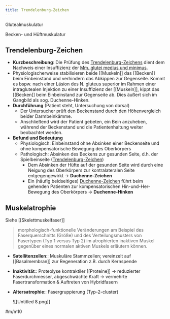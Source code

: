 ```yaml
---
title: Trendelenburg-Zeichen
---
```

Glutealmuskulatur

Becken- und Hüftmuskulatur

## Trendelenburg-Zeichen

- **Kurzbeschreibung**: Die Prüfung des [Trendelenburg-Zeichens](https://next.amboss.com/de/article/o500Og#Z86714810a83f1fede4e1eb1560b0cfc0) dient dem Nachweis einer Insuffizienz der [Mm. glutei medius und minimus](https://next.amboss.com/de/article/f60k4S#Z8c97cfd7a210fa21694a3168bb67093b).
- Physiologischerweise stabilisieren beide [[Muskeln]] das [[Becken]] beim Einbeinstand und verhindern das Abkippen zur Gegenseite. Kommt es bspw. nach einer Läsion des N. gluteus superior im Rahmen einer intraglutealen Injektion zu einer Insuffizienz der [[Muskeln]], kippt das [[Becken]] beim Einbeinstand zur Gegenseite ab. Dies äußert sich im Gangbild als sog. Duchenne-Hinken.
- **Durchführung** (Patient steht, Untersuchung von dorsal)
    - Der Untersucher prüft den Beckenstand durch den Höhenvergleich beider Darmbeinkämme.
    - Anschließend wird der Patient gebeten, ein Bein anzuheben, während der Beckenstand und die Patientenhaltung weiter beobachtet werden.
- **Befund und Bedeutung**
    - Physiologisch: Einbeinstand ohne Absinken einer Beckenseite und ohne kompensatorische Bewegung des Oberkörpers
    - Pathologisch: Absinken des Beckens zur gesunden Seite, d.h. der Spielbeinseite ([Trendelenburg-Zeichen](https://next.amboss.com/de/article/o500Og#Z86714810a83f1fede4e1eb1560b0cfc0))
        - Dem Absinken der Hüfte auf der gesunden Seite wird durch eine Neigung des Oberkörpers zur kontralateralen Seite entgegengewirkt → **Duchenne-Zeichen**
        - Ein (häufig beidseitiges) [Duchenne-Zeichen](https://next.amboss.com/de/article/o500Og#Z1fcf93d8eef77492f764e740b6a1708e) führt beim gehenden Patienten zur kompensatorischen Hin-und-Her-Bewegung des Oberkörpers → **Duchenne-Hinken**

## Muskelatrophie

Siehe [[Skelettmuskelfaser]] 

> morphologisch-funktionelle Veränderungen am Beispiel des Faserquerschnitts (Größe) und des Verteilungsmusters von Fasertypen (Typ 1 versus Typ 2) im atrophierten inaktiven Muskel gegenüber eines normalen aktiven Muskels erläutern können.

- **Satellitenzellen**:: Muskuläre Stammzellen; vereinzelt auf [[Basalmembran]] zur Regeneration z.B. durch Kernspende
- **Inaktivität**:: Proteolyse kontraktiler [[Proteine]] → reduzierter Faserdurchmesser, abgeschwächte Kraft → vermehrte Fasertransformation & Auftreten von Hybridfasern
- **Altersatrophie**:: Fasergruppierung (Typ-2-cluster)

    ![[Untitled 8.png]]

#m/m10